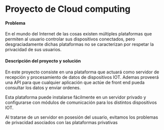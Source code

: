 # Proyecto de Cloud computing



#### Problema

En el mundo del Internet de las cosas existen múltiples plataformas que permiten al usuario controlar sus dispositivos conectados, pero desgraciadamente dichas plataformas no se caracterizan por respetar la privacidad de sus usuarios.



#### Descripción del proyecto y solución

En este proyecto consiste en una plataforma que actuará como servidor de recepción y procesamiento de datos de dispositivos IOT.  Ademas proveerá una API para que cualquier aplicación que actúe de front end pueda consultar los datos y enviar ordenes.

Esta plataforma puede instalarse fácilmente en un servidor privado y configurarse con módulos de comunicación para los distintos dispositivos IOT. 

Al tratarse de un servidor en posesión del usuario, evitamos los problemas de privacidad asociados con las plataformas privativas

